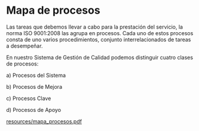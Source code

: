 
# Mapa de procesos

Las tareas que debemos llevar a cabo para la prestación del servicio, la norma ISO 9001:2008 las agrupa en procesos. Cada uno de estos procesos consta de uno varios procedimientos, conjunto interrelacionados de tareas a desempeñar.

En nuestro Sistema de Gestión de Calidad podemos distinguir cuatro clases de procesos:

a) Procesos del Sistema

b) Procesos de Mejora

c) Procesos Clave

d) Procesos de Apoyo

[resources/mapa_procesos.pdf](http://aularagon.catedu.es/materialesaularagon2013/fepa/zips/Modulo_8/mapa_procesos.pdf) 
